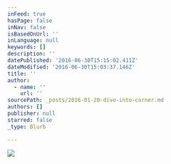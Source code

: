 ```yaml
---
inFeed: true
hasPage: false
inNav: false
isBasedOnUrl: ''
inLanguage: null
keywords: []
description: ''
datePublished: '2016-06-30T15:15:02.411Z'
dateModified: '2016-06-30T15:03:37.146Z'
title: ''
author:
  - name: ''
    url: ''
sourcePath: _posts/2016-01-20-dive-into-corner.md
authors: []
publisher: null
starred: false
_type: Blurb

---
```

![](https://the-grid-user-content.s3-us-west-2.amazonaws.com/754ee365-5479-47d4-a161-5a074bb612a8.jpg)